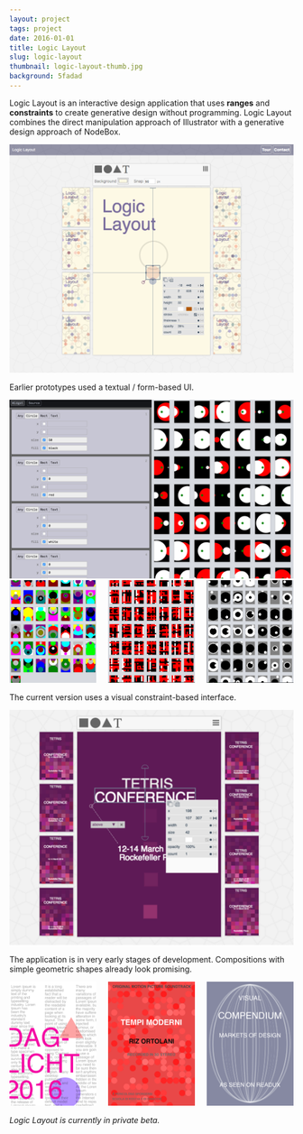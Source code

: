 ```yaml
---
layout: project
tags: project
date: 2016-01-01
title: Logic Layout
slug: logic-layout
thumbnail: logic-layout-thumb.jpg
background: 5fadad
---
```


Logic Layout is an interactive design application that uses <strong>ranges</strong> and <strong>constraints</strong> to create generative design without programming. Logic Layout combines the direct manipulation approach of Illustrator with a generative design approach of NodeBox.

<img src="/media/projects/logic-layout/ll-screenshot.png" alt="Logic Layout">

Earlier prototypes used a textual / form-based UI.

<img src="/media/projects/logic-layout/ll-form-screenshot.png" alt="Logic Layout Forms Screenshot">

<div class="three columns">
  <div class="column">
    <img src="/media/projects/logic-layout/ll-test-1.png" alt="Logic Layout Test">
  </div>
  <div class="column">
    <img src="/media/projects/logic-layout/ll-test-2.png" alt="Logic Layout Test">
  </div>
  <div class="column">
    <img src="/media/projects/logic-layout/ll-test-3.png" alt="Logic Layout Test">
  </div>
</div>

The current version uses a visual constraint-based interface.

<img src="/media/projects/logic-layout/ll-constraints.png" alt="Logic Layout">

The application is in very early stages of development. Compositions with simple geometric shapes already look promising.

<div class="three columns">
  <div class="column">
    <img src="/media/projects/logic-layout/ll-result-1.png" alt="Logic Layout Results">
  </div>
  <div class="column">
    <img src="/media/projects/logic-layout/ll-result-2.png" alt="Logic Layout Results">
  </div>
  <div class="column">
    <img src="/media/projects/logic-layout/ll-result-3.png" alt="Logic Layout Results">
  </div>
</div>

_Logic Layout is currently in private beta._
